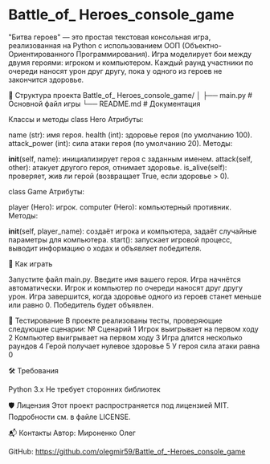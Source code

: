 # Battle_of_ Heroes_console_game

"Битва героев" — это простая текстовая консольная игра, реализованная на Python с использованием ООП (Объектно-Ориентированного Программирования). Игра моделирует бои между двумя героями: игроком и компьютером. Каждый раунд участники по очереди наносят урон друг другу, пока у одного из героев не закончится здоровье.

🧩 Структура проекта
Battle_of_ Heroes_console_game/
│
├── main.py           # Основной файл игры
└── README.md         # Документация

Классы и методы
class Hero
Атрибуты:

name (str): имя героя.
health (int): здоровье героя (по умолчанию 100).
attack_power (int): сила атаки героя (по умолчанию 20).
Методы:

__init__(self, name): инициализирует героя с заданным именем.
attack(self, other): атакует другого героя, отнимает здоровье.
is_alive(self): проверяет, жив ли герой (возвращает True, если здоровье > 0).

class Game
Атрибуты:

player (Hero): игрок.
computer (Hero): компьютерный противник.
Методы:

__init__(self, player_name): создаёт игрока и компьютера, задаёт случайные параметры для компьютера.
start(): запускает игровой процесс, выводит информацию о ходах и объявляет победителя.

🔄 Как играть

Запустите файл main.py.
Введите имя вашего героя.
Игра начнётся автоматически.
Игрок и компьютер по очереди наносят друг другу урон.
Игра завершится, когда здоровье одного из героев станет меньше или равно 0.
Победитель будет объявлен.

🧪 Тестирование
В проекте реализованы тесты, проверяющие следующие сценарии:
№
Сценарий
1
Игрок выигрывает на первом ходу
2
Компьютер выигрывает на первом ходу
3
Игра длится несколько раундов
4
Герой получает нулевое здоровье
5
У героя сила атаки равна 0

🛠️ Требования

Python 3.x
Не требует сторонних библиотек


🛡️ Лицензия
Этот проект распространяется под лицензией MIT. Подробности см. в файле LICENSE.

📬 Контакты
Автор: Мироненко Олег

GitHub: https://github.com/olegmir59/Battle_of_-Heroes_console_game
